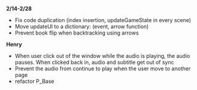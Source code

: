 **2/14-2/28**
- Fix code duplication (index insertion, updateGameState in every scene)
- Move updateUI to a dictionary: (event, arrow function)
- Prevent book flip when backtracking using arrows

**Henry**
- When user click out of the window while the audio is playing, the audio pauses. When clicked back in, audio and subtitle get out of sync
- Prevent the audio from continue to play when the user move to another page
- refactor P_Base